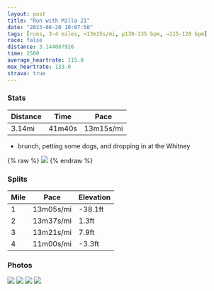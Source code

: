 ```yaml
---
layout: post
title: "Run with Milla 21"
date: "2023-08-20 10:07:50"
tags: [runs, 3-4 miles, <13m15s/mi, μ130-135 bpm, →115-120 bpm]
race: false
distance: 3.144007926
time: 2500
average_heartrate: 115.0
max_heartrate: 133.0
strava: true
---
```


### Stats

| Distance | Time | Pace |
|----------|------|------|
|3.14mi|41m40s|13m15s/mi|

+ brunch, petting some dogs, and dropping in at the Whitney

{% raw %}
<img src='https://maps.googleapis.com/maps/api/staticmap?maptype=roadmap&path=enc:mkwwFn{sbM@NCDIDKNNDJLRPz@RTH?JIXEj@Kn@KZKl@O|AK\JAXD@RLJRCj@J@JJZD^XNRPZb@n@TJTa@|@MbAELQNELYfAO`@W~@QTSz@_@lAETBFVJ[GC@[z@Ed@@Bd@TbAl@xA`A|@`@VV^RHVVFj@d@l@VLDTf@\HbAb@v@TTl@\\bBd@hB`@b@?VZf@JNRhAR\L`AR`AVXL@FE`@s@dCUd@Qj@Mj@BFN@RETg@h@kBNq@\_CFYj@?h@JCBLFr@PZLNBXa@NGd@In@C\J`@DPPTFb@FZ@TH?BA?pBf@BKTDZGTJL@BFD@`BJn@H`@A@NJ^DjC?n@GpAQnB@R`ABVaFFu@DkAJi@EELMT@^IDQJaACu@BIDAN@VCx@KZS`@@BFf@PHA@Bj@S`@_@Pa@DC`@IN?VNNZ^`@d@t@h@l@TDZL`@D\JX@XHn@QNBFPf@JHD@HXPR@LDPC`@Bj@TRDHDv@R\R\J`@Hh@@XDX@f@GVZh@Jl@BBDNBf@B\ChCBd@@JBPC^@j@Hr@DFB\Cd@@\FpBCBH@?T?PB|@FI`@Bj@GnCLLT??AB}CBi@DWpAGXOPBTPb@J^@TIDFh@JbBHdAHdAD|@AbAHtA?HAFEMAODaB@i@Ig@Aa@Bc@?_@GgAIk@?&key=AIzaSyC1MId7bFpkLXNAaYhBSTb8jLyiSqzbDtM&size=800x800&markers=color:yellow|label:S|40.75719,-73.9988&markers=color:green|label:F|40.73236000000001,-74.0109500000001'>
{% endraw %}

### Splits

| Mile | Pace | Elevation |
|------|------|-----------|
|1|13m05s/mi|-38.1ft|
|2|13m37s/mi|1.3ft|
|3|13m21s/mi|7.9ft|
|4|11m00s/mi|-3.3ft|

### Photos
<img src='https://dgtzuqphqg23d.cloudfront.net/KPQYuyKgdL10cdoWobfAn2LSLnjUrmYWElgEK3A1-GY-576x768.jpg'>

<img src='https://dgtzuqphqg23d.cloudfront.net/5SfrwtYUCrYroNaR2_NTGM7bcyat4TJeJMIad93CU6M-513x768.jpg'>

<img src='https://dgtzuqphqg23d.cloudfront.net/FsM2g54T1lToB5QvTwSaEXjhCERfPaotXx9cfFyXVUs-768x576.jpg'>

<img src='https://dgtzuqphqg23d.cloudfront.net/3Xpze8WqLz8Z4hGcLbR7_xva8YmqVxYz0wD1QguEnko-576x768.jpg'>
